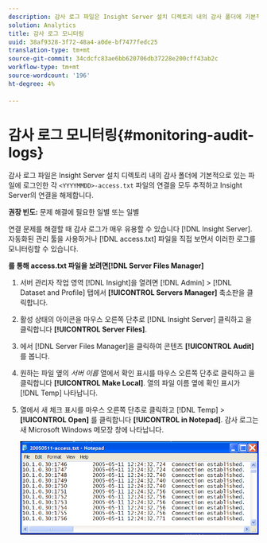 ```yaml
---
description: 감사 로그 파일은 Insight Server 설치 디렉토리 내의 감사 폴더에 기본적으로 있는 <YYYYYYMMDD>-access.txt 파일에 기록되는 Insight Server와의 모든 연결 및 연결 해제를 추적합니다.
solution: Analytics
title: 감사 로그 모니터링
uuid: 38af9328-3f72-48a4-a0de-bf7477fedc25
translation-type: tm+mt
source-git-commit: 34cdcfc83ae6bb620706db37228e200cff43ab2c
workflow-type: tm+mt
source-wordcount: '196'
ht-degree: 4%

---
```



# 감사 로그 모니터링{#monitoring-audit-logs}

감사 로그 파일은 Insight Server 설치 디렉토리 내의 감사 폴더에 기본적으로 있는 파일에 로그인한 각 `<YYYYMMDD>-access.txt` 파일의 연결을 모두 추적하고 Insight Server의 연결을 해제합니다.

**권장 빈도:** 문제 해결에 필요한 일별 또는 일별

연결 문제를 해결할 때 감사 로그가 매우 유용할 수 있습니다 [!DNL Insight Server]. 자동화된 관리 툴을 사용하거나 [!DNL access.txt] 파일을 직접 보면서 이러한 로그를 모니터링할 수 있습니다.

**를 통해 access.txt 파일을 보려면[!DNL Server Files Manager]**

1. 서버 관리자 작업 영역 [!DNL Insight]을 열려면 [!DNL Admin] > [!DNL Dataset and Profile] 탭에서 **[!UICONTROL Servers Manager]** 축소판을 클릭합니다.
1. 활성 상태의 아이콘을 마우스 오른쪽 단추로 [!DNL Insight Server] 클릭하고 을 클릭합니다 **[!UICONTROL Server Files]**.
1. 에서 [!DNL Server Files Manager]을 클릭하여 콘텐츠 **[!UICONTROL Audit]** 를 봅니다.
1. 원하는 파일 옆의 *서버 이름* 열에서 확인 표시를 마우스 오른쪽 단추로 클릭하고 을 클릭합니다 **[!UICONTROL Make Local]**. 열의 파일 이름 옆에 확인 표시가 [!DNL Temp] 나타납니다.
1. 열에서 새 체크 표시를 마우스 오른쪽 단추로 클릭하고 [!DNL Temp] > **[!UICONTROL Open]** 를 클릭합니다 **[!UICONTROL in Notepad]**. 감사 로그는 새 Microsoft Windows 메모장 창에 나타납니다.

   ![단계 정보](assets/cfg_accesscontrol_accessFile.png)

